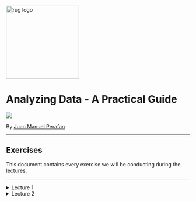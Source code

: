 <p><img src="https://www.rug.nl/about-ug/practical-matters/huisstijl/logobank-new/corporatelogo/corporatelogorood/rugr_logonl_rood_rgb.png" width="200" alt="rug logo"></p>

# Analyzing Data - A Practical Guide
<img src="https://img.shields.io/badge/academic%20year-2021--2022-red">
<p>By <a href="https://www.linkedin.com/in/jmperafan/">Juan Manuel Perafan</a></>

---

## **Exercises**

This document contains every exercise we will be conducting during the lectures. 

---

<details>
  <summary>Lecture 1</summary>

### **1.0 Introduction**
Introduce yourself:
- Name.
- Study.
- What do you expect from this course?

### **1.1 Go Full Stalker**
Imagine your objective is to create a digital trail of somebody's day. Make it at detailed as possible. Your exercise now is to think:

- What type of data could you collect?
- What practical problems would you run into? 

### **1.2 Create KPI's**
Choose any organization and imagine you work for them. Your objective is to:

- Think about possible KPI's (i.e. key performance indicator).
- Speculate how they can be measured.

### **1.3 The Rat Factory**
```
In 1902, in Vietnam, the colonial government created a bounty program that paid a reward for each rat killed. Vietnamese rat catchers quickly realized breeding rats was easier and profitable than catching them. 
```

What you just read is an example of a perverse incentive (also known as cobra effect). Using your input for the previous exercise, your task is:

- Think how an employee could exploit these KPI's.
- Explore scenarios where it can be counter-productive.

</details>

<details>
  <summary>Lecture 2</summary>

### **2.0 Spreadsheet Galore**
Imagine your organization wants to store operational data in a spreadsheet (e.g. Excel). 

1. Do you think this is a good idea or not? 
2. What can go wrong?
3. Can you mitigate some of these issues by using the cloud version (e.g. Google Sheets)?

### **2.1 Types Flat Files**

1. Google the differences between a `csv file`, a `JSON file`, and a `parquet file`. Research them enough to understand when it is a good idea to use one over the other.

2. Copy the text below into `Notepad` (or any text editor) and save it as `cars.csv`

```
Year,Make,Model
1997,Ford,E350
2000,Mercury,Cougar
```
3. Transform the text into a `JSON file` and save it as a new file called `cars.json`. Make sure you keep both files. It is also up to you if you want to transform them manually or use a website.

4. Try to open both in Tableau. Do you notice any differences?


### **2.2 Connect to a database**

1. Open Tableau and connect to `Microsoft SQL Server`. Once the prompt opens, put in the following credentials:

- Server: `3.143.125.139`
- Authentication: `Use a specific username and password`
- Username: `SQL`
- Password: `SQL`

Leave everything else empty and unchecked. 

2. Explore the different databases and tables inside. Try to guess what each database is used for. For example, which ones are automatically generated.

### **2.3 Working with APIs**

1. Go to any browser and go to this site `https://openlibrary.org/search/authors.json?q=j%20k%20rowling`

2. Replace `j%20k%20rowling` by the name of any other author. 

Note: As you might have infered, `%20` is [HTML URL Encoding](https://www.w3schools.com/tags/ref_urlencode.ASP) for a space. There is at least one encoding for every character, but `%20` is the most common, since URLs cannot have spaces. Also, if `%20` feels a bit difficult to remember, you can also use `+`.

### **2.4 Web Data Connector**

1. Go to https://www.makeovermonday.co.uk/data/

2. Pick any dataset.

3. Open the link under the data column.

4. You will be redirected to [data.world](data.world). You can find all sorts of public datasets in here. Most of them are perfect for your final project.

5. Either create an account (you might be using this site more in the future) or use the following credentials to sign in:

- Username: hc-analyzing-data
- Password: analyzing-data

5. Look for the `Open in app` button. The one with the three empty squares and the diamond at the top right of the dataset.

<img src="https://media.data.world/KVWgC7jTjWaDkId1ub4Y_Screen%20Shot%202018-04-20%20at%202.14.07%20PM.png" />

6. Follow the instructions and open it as a Web Data Connector in Tableau.

</details>